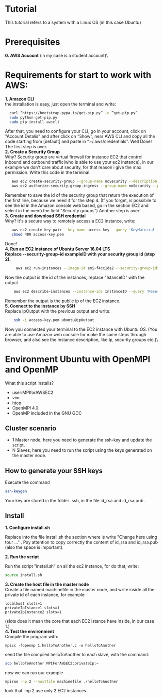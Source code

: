 # Tutorial
This tutorial refers to a system with a Linux OS (in this case Ubuntu)
# Prerequisites
**0. AWS Account** (in my case is a student account)\
# Requirements for start to work with AWS:
**1.  Amazon CLI**\
the installation is easy, just open the terminal and write:
  ```bash
    curl ”https://bootstrap.pypa.io/get-pip.py” -o ”get-pip.py”
    sudo python get-pip.py
    sudo pip install awscli
  ``` 
After that, you need to configure your CLI, go in your account, click on "Account Detalis" and after
click on "Show", near AWS CLI and copy all the code starting from [default] and paste in "~/.aws/credentials".
Well Done! The first step is over.\
**2.  Create a Security Group**\
Why? Security group are virtual firewall for instance EC2 that control inbound and outbound traffic(who is able to use your ec2 instance), in our example we don't care about security, for that reason i give the max permission. Write this code in the terminal:
  ``` bash
     aws ec2 create-security-group --group-name noSecurity --description "security group for example all the traffic is allowed"
     aws ec2 authorize-security-group-ingress --group-name noSecurity --protocol -1 --port 0-65535 --cidr 0.0.0.0/0
```
Remember to save the id of the security group that return the execution of the first line, because we need it for the step 4. (If you forget, is possibile to see the id in the Amazon console web based, go in the section EC2 and select in the menù the field "Security groups")
Another step is over!\
**3.  Create and download SSH credential**\
Why? It's a secure way to remotely access a EC2 instance, write:
  ```bash
     aws ec2 create-key-pair --key-name access-key --query 'KeyMaterial' --output text > access-key.pem
     chmod 400 access-key.pem
```
Done!\
**4.  Run an EC2 instance of Ubuntu Server 16.04 LTS**\
**Replace --security-group-id exampleID with your security group id (step 2).**
```bash
     aws ec2 run-instances --image-id ami-f4cc1de2 --security-group-ids exampleID --count 1 --instance-type t2.micro --key-name access-key --query 'Instances[0].InstanceId'
```
Now the output is the id of the instances, replace "IstanceID" with the output

 ```bash
     aws ec2 describe-instances --instance-ids InstanceID --query 'Reservations[0].Instances[0].PublicIpAddress'
```
Remember the output is the public ip of the EC2 instance.\
**5. Connect to the instance by SSH**\
Replace ipOutput with the previous output and write:
 ```bash
     ssh -i access-key.pem ubuntu@ipOutput
```
Now you connected your terminal to the EC2 instance with Ubuntu OS. (You are able to use Amazon web console for make the same steps through browser, and also see the instance description, like ip, security groups etc.)\
# Environment Ubuntu with OpenMPI and OpenMP
What this script installs? 
- user:MPIforAWSEC2
- vim
- htop
- OpenMPI 4.0
- OpenMP included in the GNU GCC
## Cluster scenario
- 1 Master node, here you need to generate the ssh-key and update the script.
- N Slaves, here you need to run the script using the keys generated on the master node.
## How to generate your SSH keys
Execute the command 
``` bash
ssh-keygen
```
Your key are stored in the folder .ssh, in the file id\_rsa and id\_rsa.pub .
## Install

**1. Configure install.sh** 

Replace into the file install.sh the section where is write "Change here using tour ..." .
Pay attention to copy correctly the content of id\_rsa and id\_rsa.pub (also the space is important).

**2. Run the script** 

Run the script "install.sh"  on all the ec2 instance, for do that, write:
``` bash 
source install.sh
```
**3. Create the host file in the master node** \
Create a file named machinefile in the master node, and write inside all the private id of each instance, for example:
``` text
localhost slots=1
privateIpIstance1 slots=1
privateIpInstance2 slots=1
```
(slots does it mean the core that each EC2 istance have inside, in our case 1.)\
**4. Test the environment** \
Compile the program with: 
```
mpicc -fopenmp 1.helloToAnother.c -o helloToAnother
```
send the file compiled helloToAnother to each slave, with the command:
``` bash
scp helloToAnother MPIForAWSEC2:privateIp:~
```
now we can run our example
``` bash
mpirun -np 2 --hostfile machinefile ./helloToAnother
```
look that -np 2 use only 2 EC2 instances.
